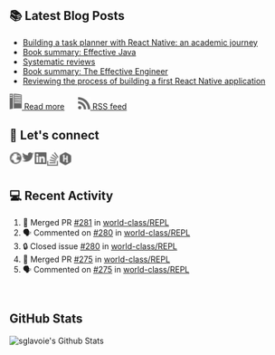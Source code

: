 ## 📚 Latest Blog Posts

<!-- BLOG-POST-LIST:START -->
- [Building a task planner with React Native: an academic journey](https://www.sglavoie.com/posts/2023/07/30/building-task-planner-react-native/)
- [Book summary: Effective Java](https://www.sglavoie.com/posts/2023/06/11/book-summary-effective-java/)
- [Systematic reviews](https://www.sglavoie.com/posts/2023/05/14/systematic-reviews/)
- [Book summary: The Effective Engineer](https://www.sglavoie.com/posts/2023/04/16/book-summary-the-effective-engineer/)
- [Reviewing the process of building a first React Native application](https://www.sglavoie.com/posts/2023/03/04/reviewing-the-process-of-building-a-first-React-Native-application/)
<!-- BLOG-POST-LIST:END -->


[<img alt="rss feed" width="22px" src="./assets/readthedocs.svg" /> Read more][website] &nbsp;&nbsp;&nbsp;&nbsp; [<img alt="rss feed" width="22px" src="./assets/rss.svg" /> RSS feed][rss]

## 🔌 Let's connect

[<img align="left" alt="sglavoie.com" width="22px" src="./assets/globe.svg" />][website]
[<img align="left" alt="sgdlavoie | Twitter" width="22px" src="./assets/twitter.svg" />][twitter]
[<img align="left" alt="sglavoie | LinkedIn" width="22px" src="./assets/linkedin.svg" />][linkedin]
[<img align="left" alt="sglavoie | Stackoverflow" width="22px" src="./assets/stackoverflow.svg" />][stackoverflow]
[<img align="left" alt="sglavoie | HackRank" width="22px" src="./assets/hackerrank.svg" />][hackerrank]

<br /><br />

## :computer: Recent Activity

<!--START_SECTION:activity-->
1. 🎉 Merged PR [#281](https://github.com/world-class/REPL/pull/281) in [world-class/REPL](https://github.com/world-class/REPL)
2. 🗣 Commented on [#280](https://github.com/world-class/REPL/issues/280#issuecomment-1610428890) in [world-class/REPL](https://github.com/world-class/REPL)
3. 🔒 Closed issue [#280](https://github.com/world-class/REPL/issues/280) in [world-class/REPL](https://github.com/world-class/REPL)
4. 🎉 Merged PR [#275](https://github.com/world-class/REPL/pull/275) in [world-class/REPL](https://github.com/world-class/REPL)
5. 🗣 Commented on [#275](https://github.com/world-class/REPL/pull/275#issuecomment-1586379931) in [world-class/REPL](https://github.com/world-class/REPL)
<!--END_SECTION:activity-->


<br />

## GitHub Stats

<img alt="sglavoie's Github Stats" src="https://github-readme-stats.sglavoie.vercel.app/api?username=sglavoie&show_icons=true&title_color=5DC1FF&icon_color=fca311&text_color=e5e5e5&bg_color=000000" />

<br /><br />

[hackerrank]: https://www.hackerrank.com/sglavoie
[rss]: https://www.sglavoie.com/feeds/sglavoie.rss.xml
[website]: https://www.sglavoie.com
[twitter]: https://twitter.com/sgdlavoie
[linkedin]: https://www.linkedin.com/in/sglavoie
[stackoverflow]: https://stackoverflow.com/users/8787680/s%C3%A9bastien-lavoie
